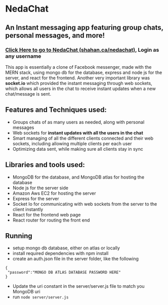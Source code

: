 # NedaChat
## An Instant messaging app featuring group chats, personal messages, and more!

### [Click Here to go to NedaChat (shahan.ca/nedachat)](http://shahan.ca/nedachat), Login as any username

This app is essentially a clone of Facebook messenger, made with the MERN stack, using mongo db for the database, express and node js for the server,
and react for the frontend. Another very important library was **socket.io** which provided the instant messaging through web sockets, which allows all users in the chat to receive instant updates when a new chat/message is sent.

## Features and Techniques used:
- Groups chats of as many users as needed, along with personal messages
- Web sockets for **instant updates with all the users in the chat**
- Smart managing of all the different clients connected and their web sockets, including allowing multiple clients per each user
- Optimizing data sent, while making sure all clients stay in sync


## Libraries and tools used:
- MongoDB for the database, and MongoDB atlas for hosting the database
- Node js for the server side
- Amazon Aws EC2 for hosting the server
- Express for the server
- Socket Io for communicating with web sockets from the server to the client instantly
- React for the frontend web page
- React router for routing the front end

 

## Running

- setup mongo db database, either on atlas or locally
- install required dependencies with npm install 
- create an auth.json file in the server folder, like the following
```
{
 "password":"MONGO DB ATLAS DATABASE PASSWORD HERE"
}
```
- Update the uri constant in the server/server.js file to match you MongoDB uri
- run ` node server/server.js `

